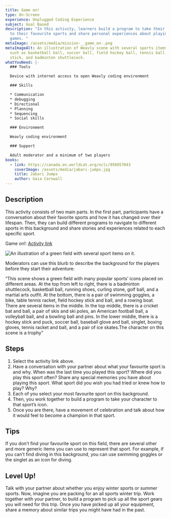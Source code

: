```yaml
---
title: Game on!
type: On-Screen
experience: Unplugged Coding Experience
subject: Goal Based
description: "In this activity, learners build a program to take their character
  to their favourite sports and share personal experiences about playing those
  games. "
metaImage: /assets/media/mission-__game_on-.png
metaImageAlt: An illustration of Weavly scene with several sports items on it,
  such as basketball ball, soccer ball, field hockey ball, tennis ball, hockey
  stick, and badminton shuttlecock.
whatYouNeed: |-
  ### Tools

  Device with internet access to open Weavly coding environment

  ### Skills

  * Communication
  * debugging
  * Directional
  * Planning
  * Sequencing
  * Social skills

  ### Environment

  Weavly coding environment

  ### Support

  Adult moderator and a minimum of two players
books:
  - link: https://canada.on.worldcat.org/oclc/956957043
    coverImage: /assets/media/jabari-jumps.jpg
    title: Jabari Jumps
    author: Gaia Cornwall
---
```

## Description

This activity consists of two main parts. In the first part, participants have a conversation about their favorite sports and how it has changed over their lifespan. Then, they can build different programs to navigate to different sports in this background and share stories and experiences related to each specific sport.  

Game on!: [Activity link](https://create.weavly.org/?v=1.7&t=default&w=Sports&p=&c=abb&d=&s=abb)

![An illustration of a green field with several sport items on it. ](/assets/media/sports.jpg "Sports ")

Moderators can use this blurb to describe the background for the players before they start their adventure:

“This scene shows a green field with many popular sports’ icons placed on different areas. At the top from left to right, there is a badminton shuttlecock, basketball ball, running shoes, curling stone, golf ball, and a martial arts outfit. At the bottom, there is a pair of swimming goggles, a bike, table tennis racket, field hockey stick and ball, and a rowing boat. There are several items in the middle. In the top middle, there is a cricket bat and ball, a pair of skis and ski poles, an American football ball, a volleyball ball, and a bowling ball and pins. In the lower middle, there is a hockey stick and puck, soccer ball, baseball glove and ball, singlet, boxing gloves, tennis racket and ball, and a pair of ice skates.The character on this scene is a trophy”

## Steps

1. Select the activity link above.
2. Have a conversation with your partner about what your favourite sport is and why. When was the last time you played this sport? Where did you play this sport often? Share any special memories you have about playing this sport. What sport did you wish you had tried or knew how to play? Why?
3. Each of you select your most favourite sport on this background.
4. Then, you work together to build a program to take your character to that sport’s icon.
5. Once you are there, have a movement of celebration and talk about how it would feel to become a champion in that sport.

## Tips

If you don’t find your favourite sport on this field, there are several other and more generic items you can use to represent that sport. For example, if you can’t find diving in this background, you can use swimming goggles or the singlet as an icon for diving.

## Level Up!

Talk with your partner about whether you enjoy winter sports or summer sports. Now, imagine you are packing for an all sports winter trip. Work together with your partner, to build a program to pick up all the sport gears you will need for this trip. Once you have picked up all your equipment, share a memory about similar trips you might have had in the past.